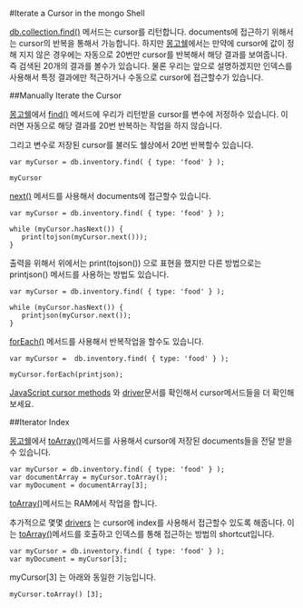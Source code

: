 #Iterate a Cursor in the mongo Shell

[db.collection.find()]() 메서드는 cursor를 리턴합니다. documents에 접근하기 위해서는 cursor의 반복을 통해서 가능합니다. 하지만 [몽고쉘]()에서는 만약에 cursor에 값이 정해 지지 않은 경우에는 자동으로 20번만 cursor를 반복해서 해당 결과를 보여줍니다. 즉 검색된 20개의 결과를 볼수가 있습니다. 물론 우리는 앞으로 설명하겠지만 인덱스를 사용해서 특정 결과에만 적근하거나 수동으로 cursor에 접근할수가 있습니다.

##Manually Iterate the Cursor

[몽고쉘]()에서 [find()]() 메서드에 우리가 리턴받을 cursor를 변수에 저정하수 있습니다. 이러면 자동으로 해당 결과를 20번 반복하는 작업을 하지 않습니다.

그리고 변수로 저장된 cursor를 불러도 쉘상에서 20번 반복할수 있습니다.

```
var myCursor = db.inventory.find( { type: 'food' } );

myCursor                                                                                                                                                                                                                                                                                                                                                                                                                                                                            
```

[next()]() 메서드를 사용해서 documents에 접근할수 있습니다.

```
var myCursor = db.inventory.find( { type: 'food' } );

while (myCursor.hasNext()) {
   print(tojson(myCursor.next()));                                                                                                                                                                                                                                                                                                                                          
}
```
출력을 위해서 위에서는 print(tojson()) 으로 표현을 했지만 다른 방법으로는 printjson() 메서드를 사용하는 방법도 있습니다.

```
var myCursor = db.inventory.find( { type: 'food' } );

while (myCursor.hasNext()) {
   printjson(myCursor.next());
}
```
[forEach()]() 메서드를 사용해서 반복작업을 할수도 있습니다.

```
var myCursor =  db.inventory.find( { type: 'food' } );

myCursor.forEach(printjson);
```

[JavaScript cursor methods]() 와 [driver]()문서를 확인해서 cursor메서드들을 더 확인해보세요.


##Iterator Index

[몽고쉘]()에서 [toArray()]()메서드를 사용해서 cursor에 저장된 documents들을 전달 받을수 있습니다.

```
var myCursor = db.inventory.find( { type: 'food' } );
var documentArray = myCursor.toArray();
var myDocument = documentArray[3];
```
[toArray()]()메서드는 RAM에서 작업을 합니다.

추가적으로 몇몇 [drivers]() 는 cursor에 index를 사용해서 접근할수 있도록 해줍니다. 이는 [toArray()]()메서드를 호출하고 인덱스를 통해 접근하는 방법의 shortcut입니다.

```
var myCursor = db.inventory.find( { type: 'food' } );
var myDocument = myCursor[3];
```

myCursor[3] 는 아래와 동일한 기능입니다.

```
myCursor.toArray() [3];
```
